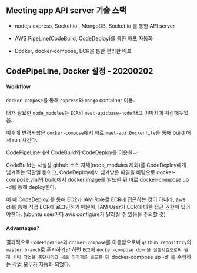 ## Meeting app API server 기술 스택

* nodejs express, Socket.io , MongoDB, Socket.io 를 통한 API server

* AWS PipeLine(CodeBuild, CodeDeploy)를 통한 배포 자동화

* Docker, docker-compose, ECR을 통한 편리한 배포

  

## CodePipeLine, Docker 설정 - 20200202

#### Workflow

`docker-compose`를 통해 `express`와 `mongo` container 이용.

대개 필요한 `node_modules`는 `ECR`의 `meet-api:base-node` 태그 이미지에 저장해두었음.

이후에 변경사항은 `docker-compose`에서 바로 `meet-api.Dockerfile`을 통해 build 해서 run 시킨다.



CodePipeLine에선 CodeBuild와 CodeDeploy를 이용한다.

CodeBuild는 사실상 github 소스 자체(node_modules 제외)를 CodeDeploy에게 넘겨주는 역할일 뿐이고, CodeDeploy에서 넘겨받은 파일을 바탕으로 docker-compose.yml의 build에서 docker image를 빌드한 뒤 바로 docker-compose up -d를 통해 deploy한다.

이 때 CodeDeploy 를 통해 EC2가 IAM Role로 ECR에 접근하는 것이 아니라, aws cli를 통해 직접 ECR에 로그인하기 때문에, IAM User가 ECR에 대한 접근 권한이 있어야한다. (ubuntu user마다 aws configure가 달라질 수 있음을 주의할 것)

#### Advantages?

결과적으로 `CodePipeLine`과 `docker-compose`를 이용함으로써 `github repository`의 `master branch`로 푸시하기만 하면 `EC2`에 `docker-compose down을 실행시킴으로써 원래 서버 작업을 중단시키고 새로 이미지를 빌드한 뒤 `docker-compose up -d` 를 수행하는 작업 모두가 자동화 되었다.